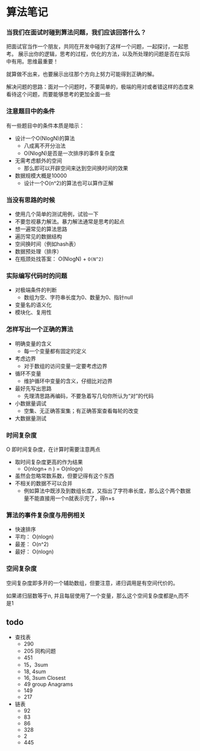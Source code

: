 # 算法笔记

### 当我们在面试时碰到算法问题，我们应该回答什么？
把面试官当作一个朋友，共同在开发中碰到了这样一个问题，一起探讨，一起思考。
展示出你的逻辑，思考的过程，优化的方法，以及所处理的问题是否在实际中有用。思维最重要！

就算做不出来，也要展示出往那个方向上努力可能得到正确的解。

解决问题的思路：面对一个问题时，不要简单的，极端的用对或者错这样的态度来看待这个问题，而要能够思考的更加全面一些


### 注意题目中的条件
有一些题目中的条件本质是暗示：
 - 设计一个O(NlogN)的算法
   - 八成离不开分治法
   - O(NlogN)是否是一次排序的事件复杂度
 - 无需考虑额外的空间
   - 那么即可以开辟空间来达到空间换时间的效果
 - 数据规模大概是10000
   - 设计一个O(n^2)的算法也可以算作正解


### 当没有思路的时候
 - 使用几个简单的测试用例，试验一下
 - 不要忽视暴力解法。暴力解法通常是思考的起点 
 - 想一遍常见的算法思路
 - 遍历常见的数据结构
 - 空间换时间（例如hash表）
 - 数据预处理（排序）
 - 在瓶颈处找答案： O(NlogN) + `O(N^2)` 


### 实际编写代码时的问题
 - 对极端条件的判断
   - 数组为空、字符串长度为0、数量为0、指针null
 - 变量名的语义化
 - 模块化、复用性


### 怎样写出一个正确的算法
 - 明确变量的含义
   - 每一个变量都有固定的定义
 - 考虑边界
   - 对于数组的访问变量一定要考虑边界
 - 循环不变量
   - 维护循环中变量的含义，仔细比对边界
 - 最好先写出思路
   - 先理清思路再编码，不要急着写几句你所认为“对”的代码
 - 小数据量调试
   - 空集、无正确答案集；有正确答案查看每轮的改变
 - 大数据量测试



### 时间复杂度
 O 即时间复杂度，在计算时需要注意两点
 - 取时间复杂度更高的作为结果
   - O(nlogn+ n ) = O(nlogn)
 - 虽然会忽略常数系数，但要记得有这个东西
 - 不相关的数据不可以合并
   - 例如算法中既涉及到数组长度，又指出了字符串长度，那么这个两个数据量不能直接用一个n就表示完了，得n+s


### 算法的事件复杂度与用例相关
 - 快速排序
 - 平均： O(nlogn)
 - 最差： O(n^2)
 - 最好： O(nlogn)


### 空间复杂度
空间复杂度即多开的一个辅助数组，但要注意，递归调用是有空间代价的。

如果递归层数等于n, 并且每层使用了一个变量，那么这个空间复杂度都是n,而不是1


## todo

 - 查找表
   - 290
   - 205 同构问题
   - 451
   - 15，3sum
   - 18, 4sum
   - 16, 3sum Closest
   - 49 group Anagrams
   - 149
   - 217
 - 链表
   - 92
   - 83
   - 86
   - 328
   - 2
   - 445